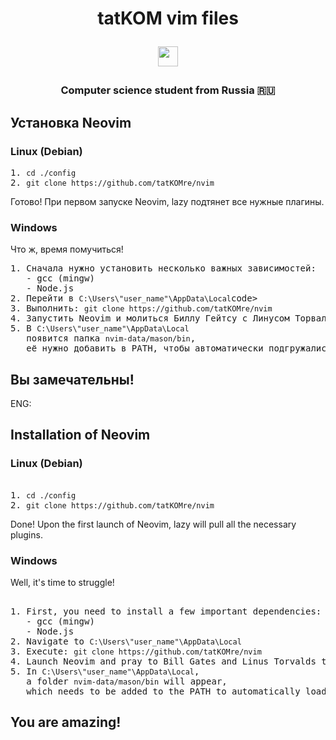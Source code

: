<h1 align="center">tatKOM vim files 

<img src="https://github.com/blackcater/blackcater/raw/main/images/Hi.gif" height="32"/></h1>

<h3 align="center">Computer science student from Russia 🇷🇺</h3>

<h2>Установка Neovim</h2>

<h3>Linux (Debian)</h3>

<pre>
1. <code>cd ./config</code>
2. <code>git clone https://github.com/tatKOMre/nvim</code>
</pre>

<p>Готово! При первом запуске Neovim, lazy подтянет все нужные плагины.</p>

<h3>Windows</h3>

<p>Что ж, время помучиться!</p>

<pre>
1. Сначала нужно установить несколько важных зависимостей:
   - gcc (mingw)
   - Node.js
2. Перейти в <code>C:\Users\"user_name"\AppData\Local</code>code>
3. Выполнить: <code>git clone https://github.com/tatKOMre/nvim</code>
4. Запустить Neovim и молиться Биллу Гейтсу с Линусом Торвальдсом, чтобы всё заработало.
5. В <code>C:\Users\"user_name"\AppData\Local</code> 
   появится папка <code>nvim-data/mason/bin</code>, 
   её нужно добавить в PATH, чтобы автоматически подгружались LSP-серверы.
</pre>


<h2>Вы замечательны!</h2>

ENG:
<h2>Installation of Neovim</h2>

<h3>Linux (Debian)</h3>

<pre>

1. <code>cd ./config</code>
2. <code>git clone https://github.com/tatKOMre/nvim</code>
</pre>

<p>Done! Upon the first launch of Neovim, lazy will pull all the necessary plugins.</p>

<h3>Windows</h3>

<p>Well, it's time to struggle!</p>

<pre>

1. First, you need to install a few important dependencies:
   - gcc (mingw)
   - Node.js
2. Navigate to <code>C:\Users\"user_name"\AppData\Local</code>
3. Execute: <code>git clone https://github.com/tatKOMre/nvim</code>
4. Launch Neovim and pray to Bill Gates and Linus Torvalds that everything works.
5. In <code>C:\Users\"user_name"\AppData\Local</code>, 
   a folder <code>nvim-data/mason/bin</code> will appear, 
   which needs to be added to the PATH to automatically load LSP servers.
</pre>

<h2>You are amazing!</h2>
